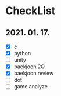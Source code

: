 # CheckList
## 2021. 01. 17.
- [x] c
- [x] python
- [ ] unity
- [x] baekjoon 2Q
- [x] baekjoon review
- [ ] dot
- [ ] game analyze
